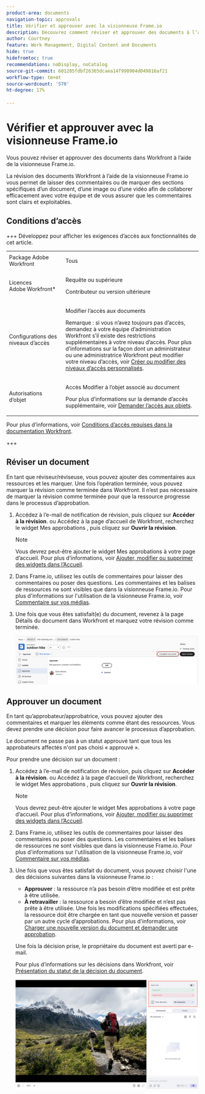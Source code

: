 ```yaml
---
product-area: documents
navigation-topic: approvals
title: Vérifier et approuver avec la visionneuse Frame.io
description: Découvrez comment réviser et approuver des documents à l’aide de la visionneuse Frame.io.
author: Courtney
feature: Work Management, Digital Content and Documents
hide: true
hidefromtoc: true
recommendations: noDisplay, noCatalog
source-git-commit: 601285fdbf26365dcaea14f990904d049816af21
workflow-type: tm+mt
source-wordcount: '570'
ht-degree: 17%

---
```



# Vérifier et approuver avec la visionneuse Frame.io

Vous pouvez réviser et approuver des documents dans Workfront à l’aide de la visionneuse Frame.io.

La révision des documents Workfront à l’aide de la visionneuse Frame.io vous permet de laisser des commentaires ou de marquer des sections spécifiques d’un document, d’une image ou d’une vidéo afin de collaborer efficacement avec votre équipe et de vous assurer que les commentaires sont clairs et exploitables.

<!--For more information on the Frame.io integration with Workfront, see [Frame.io integration overview](/help/quicksilver/review-and-approve-work/native-integrations/frame-io/frame-int-overview.md).-->

## Conditions d’accès

+++ Développez pour afficher les exigences d’accès aux fonctionnalités de cet article.

<table style="table-layout:auto"> 
 <col> 
 </col> 
 <col> 
 </col> 
 <tbody> 
  <tr> 
   <td role="rowheader">Package Adobe Workfront</td> 
   <td> <p> Tous</p> </td> 
  </tr> 
  <tr> 
   <td role="rowheader">Licences Adobe Workfront*</td> 
   <td> <p>Requête ou supérieure</p>
   <p>Contributeur ou version ultérieure</p> </td> 
  </tr> 
  <tr data-mc-conditions=""> 
   <td role="rowheader">Configurations des niveaux d’accès</td> 
   <td> <p>Modifier l’accès aux documents</p> <p>Remarque : si vous n’avez toujours pas d’accès, demandez à votre équipe d’administration Workfront s’il existe des restrictions supplémentaires à votre niveau d’accès. Pour plus d’informations sur la façon dont un administrateur ou une administratrice Workfront peut modifier votre niveau d’accès, voir <a href="/help/quicksilver/administration-and-setup/add-users/configure-and-grant-access/create-modify-access-levels.md" class="MCXref xref">Créer ou modifier des niveaux d’accès personnalisés</a>.</p> </td> 
  </tr> 
  <tr data-mc-conditions=""> 
   <td role="rowheader">Autorisations d’objet</td> 
   <td> <p>Accès Modifier à l’objet associé au document</p> <p>Pour plus d’informations sur la demande d’accès supplémentaire, voir <a href="/help/quicksilver/workfront-basics/grant-and-request-access-to-objects/grant-and-request-access-to-objects.md" class="MCXref xref">Demander l’accès aux objets</a>.</p> </td> 
  </tr> 
 </tbody> 
</table>

Pour plus d’informations, voir [Conditions d’accès requises dans la documentation Workfront](/help/quicksilver/administration-and-setup/add-users/access-levels-and-object-permissions/access-level-requirements-in-documentation.md).

+++

## Réviser un document

En tant que réviseur/réviseuse, vous pouvez ajouter des commentaires aux ressources et les marquer. Une fois l’opération terminée, vous pouvez marquer la révision comme terminée dans Workfront. Il n’est pas nécessaire de marquer la révision comme terminée pour que la ressource progresse dans le processus d’approbation.

1. Accédez à l’e-mail de notification de révision, puis cliquez sur **Accéder à la révision**.
ou
Accédez à la page d’accueil de Workfront, recherchez le widget Mes approbations , puis cliquez sur **Ouvrir la révision**.

   >[!NOTE]
   > 
   >Vous devrez peut-être ajouter le widget Mes approbations à votre page d’accueil. Pour plus d’informations, voir [Ajouter, modifier ou supprimer des widgets dans l’Accueil](/help/quicksilver/workfront-basics/using-home/using-the-home-area/add-edit-remove-widgets-in-new-home.md).

1. Dans Frame.io, utilisez les outils de commentaires pour laisser des commentaires ou poser des questions.
Les commentaires et les balises de ressources ne sont visibles que dans la visionneuse Frame.io. Pour plus d&#39;informations sur l&#39;utilisation de la visionneuse Frame.io, voir [Commentaire sur vos médias](https://help.frame.io/en/articles/9105251-commenting-on-your-media).
1. Une fois que vous êtes satisfait(e) du document, revenez à la page Détails du document dans Workfront et marquez votre révision comme terminée.

   ![Marquer la révision comme terminée](assets/mark-review-complete.png)

## Approuver un document

En tant qu’approbateur/approbatrice, vous pouvez ajouter des commentaires et marquer les éléments comme étant des ressources. Vous devez prendre une décision pour faire avancer le processus d’approbation.

Le document ne passe pas à un statut approuvé tant que tous les approbateurs affectés n&#39;ont pas choisi « approuvé ».

Pour prendre une décision sur un document :

1. Accédez à l’e-mail de notification de révision, puis cliquez sur **Accéder à la révision**.
ou
Accédez à la page d’accueil de Workfront, recherchez le widget Mes approbations , puis cliquez sur **Ouvrir la révision**.

   >[!NOTE]
   > 
   >Vous devrez peut-être ajouter le widget Mes approbations à votre page d’accueil. Pour plus d’informations, voir [Ajouter, modifier ou supprimer des widgets dans l’Accueil](/help/quicksilver/workfront-basics/using-home/using-the-home-area/add-edit-remove-widgets-in-new-home.md).


1. Dans Frame.io, utilisez les outils de commentaires pour laisser des commentaires ou poser des questions.
Les commentaires et les balises de ressources ne sont visibles que dans la visionneuse Frame.io. Pour plus d&#39;informations sur l&#39;utilisation de la visionneuse Frame.io, voir [Commentaire sur vos médias](https://help.frame.io/en/articles/9105251-commenting-on-your-media).
1. Une fois que vous êtes satisfait du document, vous pouvez choisir l&#39;une des décisions suivantes dans la visionneuse Frame.io :

   * **Approuver** : la ressource n’a pas besoin d’être modifiée et est prête à être utilisée.
   * **À retravailler** : la ressource a besoin d’être modifiée et n’est pas prête à être utilisée. Une fois les modifications spécifiées effectuées, la ressource doit être chargée en tant que nouvelle version et passer par un autre cycle d’approbations. Pour plus d&#39;informations, voir [Charger une nouvelle version du document et demander une approbation](/help/quicksilver/review-and-approve-work/document-reviews-and-approvals/manage-document-approvals/upload-new-doc-version.md). <!--do they need to tell someone it was uploaded via comment tagging?-->

   Une fois la décision prise, le propriétaire du document est averti par e-mail.

   Pour plus d’informations sur les décisions dans Workfront, voir [Présentation du statut de la décision du document](/help/quicksilver/review-and-approve-work/document-reviews-and-approvals/manage-document-approvals/document-approval-status.md).

   ![Visionneuse et décision Frame](assets/make-decision-frame.png)



<!--is document owner the correct term?-->

